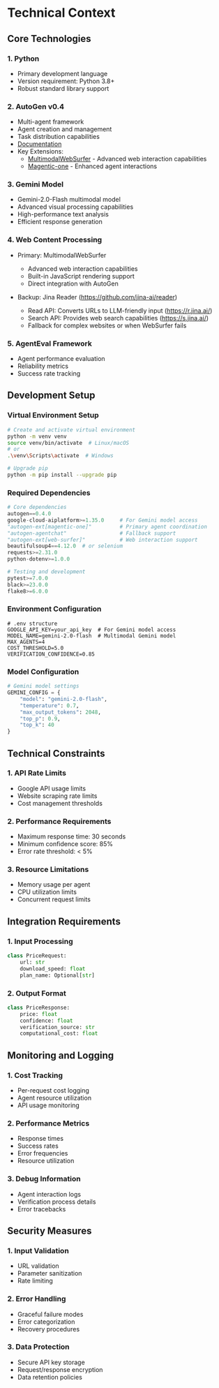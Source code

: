 # Technical Context

## Core Technologies

### 1. Python
- Primary development language
- Version requirement: Python 3.8+
- Robust standard library support

### 2. AutoGen v0.4
- Multi-agent framework
- Agent creation and management
- Task distribution capabilities
- [Documentation](https://microsoft.github.io/autogen/stable/user-guide/autogenstudio-user-guide/index.html)
- Key Extensions:
  - [MultimodalWebSurfer](https://microsoft.github.io/autogen/stable//reference/python/autogen_ext.agents.web_surfer.html) - Advanced web interaction capabilities
  - [Magentic-one](https://microsoft.github.io/autogen/stable/user-guide/agentchat-user-guide/magentic-one.html) - Enhanced agent interactions

### 3. Gemini Model
- Gemini-2.0-Flash multimodal model
- Advanced visual processing capabilities
- High-performance text analysis
- Efficient response generation

### 4. Web Content Processing
- Primary: MultimodalWebSurfer
  - Advanced web interaction capabilities
  - Built-in JavaScript rendering support
  - Direct integration with AutoGen

- Backup: Jina Reader (https://github.com/jina-ai/reader)
  - Read API: Converts URLs to LLM-friendly input (https://r.jina.ai/)
  - Search API: Provides web search capabilities (https://s.jina.ai/)
  - Fallback for complex websites or when WebSurfer fails

### 5. AgentEval Framework
- Agent performance evaluation
- Reliability metrics
- Success rate tracking

## Development Setup

### Virtual Environment Setup
```bash
# Create and activate virtual environment
python -m venv venv
source venv/bin/activate  # Linux/macOS
# or
.\venv\Scripts\activate  # Windows

# Upgrade pip
python -m pip install --upgrade pip
```

### Required Dependencies
```python
# Core dependencies
autogen==0.4.0
google-cloud-aiplatform>=1.35.0     # For Gemini model access
"autogen-ext[magentic-one]"         # Primary agent coordination
"autogen-agentchat"                 # Fallback support
"autogen-ext[web-surfer]"           # Web interaction support
beautifulsoup4==4.12.0  # or selenium
requests>=2.31.0
python-dotenv>=1.0.0

# Testing and development
pytest>=7.0.0
black>=23.0.0
flake8>=6.0.0
```

### Environment Configuration
```plaintext
# .env structure
GOOGLE_API_KEY=your_api_key  # For Gemini model access
MODEL_NAME=gemini-2.0-flash  # Multimodal Gemini model
MAX_AGENTS=4
COST_THRESHOLD=5.0
VERIFICATION_CONFIDENCE=0.85
```

### Model Configuration
```python
# Gemini model settings
GEMINI_CONFIG = {
    "model": "gemini-2.0-flash",
    "temperature": 0.7,
    "max_output_tokens": 2048,
    "top_p": 0.9,
    "top_k": 40
}
```

## Technical Constraints

### 1. API Rate Limits
- Google API usage limits
- Website scraping rate limits
- Cost management thresholds

### 2. Performance Requirements
- Maximum response time: 30 seconds
- Minimum confidence score: 85%
- Error rate threshold: < 5%

### 3. Resource Limitations
- Memory usage per agent
- CPU utilization limits
- Concurrent request limits

## Integration Requirements

### 1. Input Processing
```python
class PriceRequest:
    url: str
    download_speed: float
    plan_name: Optional[str]
```

### 2. Output Format
```python
class PriceResponse:
    price: float
    confidence: float
    verification_source: str
    computational_cost: float
```

## Monitoring and Logging

### 1. Cost Tracking
- Per-request cost logging
- Agent resource utilization
- API usage monitoring

### 2. Performance Metrics
- Response times
- Success rates
- Error frequencies
- Resource utilization

### 3. Debug Information
- Agent interaction logs
- Verification process details
- Error tracebacks

## Security Measures

### 1. Input Validation
- URL validation
- Parameter sanitization
- Rate limiting

### 2. Error Handling
- Graceful failure modes
- Error categorization
- Recovery procedures

### 3. Data Protection
- Secure API key storage
- Request/response encryption
- Data retention policies
